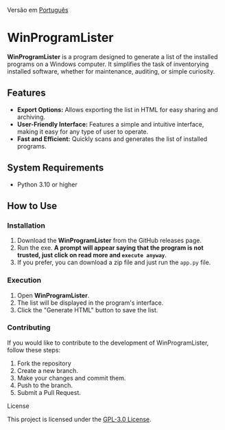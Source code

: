 
Versão em [Português]()

# WinProgramLister

**WinProgramLister** is a program designed to generate a list of the installed programs on a Windows computer. It simplifies the task of inventorying installed software, whether for maintenance, auditing, or simple curiosity.

## Features

- **Export Options:** Allows exporting the list in HTML for easy sharing and archiving.
- **User-Friendly Interface:** Features a simple and intuitive interface, making it easy for any type of user to operate.
- **Fast and Efficient:** Quickly scans and generates the list of installed programs.

## System Requirements

- Python 3.10 or higher

## How to Use

### Installation

1. Download the **WinProgramLister** from the GitHub releases page.
2. Run the exe. **A prompt will appear saying that the program is not trusted, just click on read more and `execute anyway`**.
3. If you prefer, you can download a zip file and just run the `app.py` file.

### Execution

1. Open **WinProgramLister**.
2. The list will be displayed in the program's interface.
3. Click the "Generate HTML" button to save the list.

### Contributing

If you would like to contribute to the development of WinProgramLister, follow these steps:

 1. Fork the repository
 2. Create a new branch.
 3. Make your changes and commit them.
 4. Push to the branch.
 5. Submit a Pull Request.

License

This project is licensed under the [GPL-3.0 License](https://github.com/AngryPlayer04/WinProgramLister/blob/main/LICENSE).
